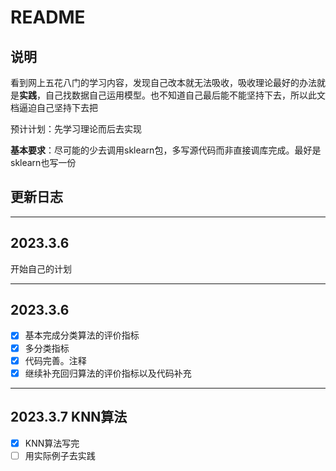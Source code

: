 # README

## 说明

看到网上五花八门的学习内容，发现自己改本就无法吸收，吸收理论最好的办法就是**实践**，自己找数据自己运用模型。也不知道自己最后能不能坚持下去，所以此文档逼迫自己坚持下去把

预计计划：先学习理论而后去实现

**基本要求**：尽可能的少去调用sklearn包，多写源代码而非直接调库完成。最好是sklearn也写一份

## 更新日志

---

2023.3.6
--------

开始自己的计划

---

2023.3.6
--------

* [X] 基本完成分类算法的评价指标
* [X] 多分类指标
* [X] 代码完善。注释
* [X] 继续补充回归算法的评价指标以及代码补充

---

2023.3.7 KNN算法
----------------

* [X] KNN算法写完
* [ ] 用实际例子去实践
